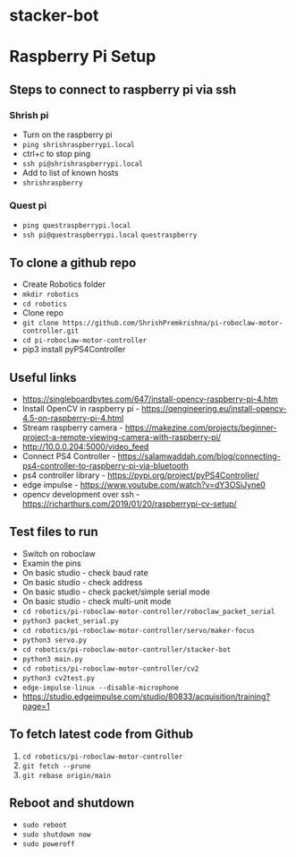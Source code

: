 # stacker-bot

# Raspberry Pi Setup

## Steps to connect to raspberry pi via ssh

### Shrish pi
- Turn on the raspberry pi
- `ping shrishraspberrypi.local` 
- ctrl+c to stop ping
- `ssh pi@shrishraspberrypi.local` 
- Add to list of known hosts
- `shrishraspberry`

### Quest pi
- `ping questraspberrypi.local`
- `ssh pi@questraspberrypi.local` `questraspberry`

## To clone a github repo
- Create Robotics folder
- `mkdir robotics`
- `cd robotics`
- Clone repo
- `git clone https://github.com/ShrishPremkrishna/pi-roboclaw-motor-controller.git`
- `cd pi-roboclaw-motor-controller`
- pip3 install pyPS4Controller

## Useful links 
- https://singleboardbytes.com/647/install-opencv-raspberry-pi-4.htm
- Install OpenCV in raspberry pi - https://qengineering.eu/install-opencv-4.5-on-raspberry-pi-4.html
- Stream raspberry camera - https://makezine.com/projects/beginner-project-a-remote-viewing-camera-with-raspberry-pi/
- http://10.0.0.204:5000/video_feed
- Connect PS4 Controller - https://salamwaddah.com/blog/connecting-ps4-controller-to-raspberry-pi-via-bluetooth
- ps4 controller library - https://pypi.org/project/pyPS4Controller/
- edge impulse - https://www.youtube.com/watch?v=dY3OSiJyne0
- opencv development over ssh - https://richarthurs.com/2019/01/20/raspberrypi-cv-setup/

## Test files to run
- Switch on roboclaw
- Examin the pins
- On basic studio - check baud rate
- On basic studio - check address
- On basic studio - check packet/simple serial mode
- On basic studio - check multi-unit mode
- `cd robotics/pi-roboclaw-motor-controller/roboclaw_packet_serial`
- `python3 packet_serial.py`
- `cd robotics/pi-roboclaw-motor-controller/servo/maker-focus`
- `python3 servo.py`
- `cd robotics/pi-roboclaw-motor-controller/stacker-bot`
- `python3 main.py`
- `cd robotics/pi-roboclaw-motor-controller/cv2`
- `python3 cv2test.py`
- `edge-impulse-linux --disable-microphone`
- https://studio.edgeimpulse.com/studio/80833/acquisition/training?page=1

## To fetch latest code from Github
1. `cd robotics/pi-roboclaw-motor-controller`
2. `git fetch --prune`
3. `git rebase origin/main`

## Reboot and shutdown
- `sudo reboot`
- `sudo shutdown now`
- `sudo poweroff`





